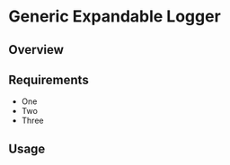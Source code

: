# Generic Expandable Logger
## Overview
## Requirements
- One
- Two
- Three
## Usage
```typescript

```